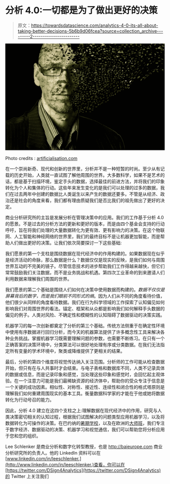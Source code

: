 # 分析 4.0:一切都是为了做出更好的决策

> 原文：<https://towardsdatascience.com/analytics-4-0-its-all-about-taking-better-decisions-5b6b9d06fcea?source=collection_archive---------2----------------------->

![](img/85972232ee927ef2c5ebe20930b0a245.png)

Photo credits : [artificialisation.com](http://artificialisation.com/transhumanism/)

在一个崇尚新奇、现代和创新的世界里，分析并不是一种短暂的时尚。至少从有记载的历史开始，人类就一直试图了解他周围的世界。大多数科学，如果不是艺术的话，都是基于扫描环境，鉴定手头的数据，选择最佳的前进方法，并将我们的印象转化为个人和集体的行动。这些年来发生变化的是我们可以处理的过多的数据，我们在过去两年中创建的数据比人类诞生以来产生的数据还要多。不管是从经济、政治还是社会的角度来看，我们都有理由质疑我们是否比我们的祖先做出了更好的决定。

商业分析研究所的主旨是发展分析在管理决策中的应用。我们的工作基于分析 4.0 的愿景。不是过去的分析方法的更新和更好的版本，而是由四个基金会支持的行动呼吁，旨在将我们处理的大量数据转化为更有效、更有影响力的决策。在这个物联网、人工智能和神经网络的世界里，我们的最终目标不是让机器更加智能，而是帮助人们做出更好的决策。让我们依次简要探讨一下这些基础:

我们愿景的第一个支柱是围绕数据在现代经济中的作用构建的。如果数据现在似乎是经济活动的命脉，那么数据是什么？数据仅仅是现实的反映，是我们如何与周围世界互动的不完美的镜子。尽管信息技术的进步帮助我们工作得越来越快，但它们常常鼓励我们关注数据，而不是业务挑战和机遇。第四次工业革命的到来邀请人们利用数据来理解我们周围的世界。

我们愿景的第二个基础是围绕人们如何在决策中使用数据而构建的。*数据不仅仅是屏幕背后的数字，而是我们眼前不同形式的熵*。因为人们从不同的角度看待价值，他们很少从同样的角度看待数据。我们在行为科学领域的工作探索了认知偏见如何影响我们对周围世界的看法。锚定、框架和从众都是影响我们如何解释手头数据的偏见的例子。人类对风险、不确定性和模糊性的认知阻碍了数据驱动的决策实践。

机器学习的每一次创新都奠定了分析的第三个基础。传统方法侧重于在确定性环境中使用有序数据进行回归分析，而今天的机器算法提供了许多概念性工具来解决各种业务挑战。掌握机器学习既需要理解问题的参数，也需要不断练习。在只有一个正确答案的决策环境中，分类算法可以很好地处理有序或分类数据。在我们无法指定所有变量的学术环境中，聚类或降维提供了更相关的结果。

最后，分析的第四个维度将视觉传达纳入关注范围。分析师的工作可能从检查数据开始，但只有在与人共事时才会结束。与电子表格和数据库不同，人类不记录具体的数据或信息，而是记录印象和感觉，当处理这些印象和感觉时，会回忆起主观体验。在一个注意力可能是我们最稀缺资源的经济体中，帮助你的受众专注于信息是一个关键的成功因素。相似性、对称性、接近性、连续性和闭合性的格式塔原则是理解我们如何重建周围现实的基本工具。衡量数据科学家的才能在于他或她将数据转化为行动号召的能力。

因此，分析 4.0 建立在这四个支柱之上:理解数据在现代经济中的作用，研究与人类决策密切相关的认知过程，根据我们试图解决的问题类型应用机器学习，以及将数据转化为可操作的决策。在巴约纳的[暑期学校](http://baisummer.com/)，以及在欧洲的[大师班](http://baimasterclass.com/)，我们专注于数字经济、数据驱动的决策、机器学习和视觉通信，我们可以帮助您将分析应用于您和您的组织。

Lee Schlenker 是商业分析和数字化转型教授，也是 http://baieurope.com 商业分析研究所的负责人。他的 LinkedIn 资料可以在[www.linkedin.com/in/leeschlenker.](http://www.linkedin.com/in/leeschlenker.)查看，你可以在[https://twitter.com/DSign4Analytics](https://twitter.com/DSign4Analytics)的 Twitter 上关注我们